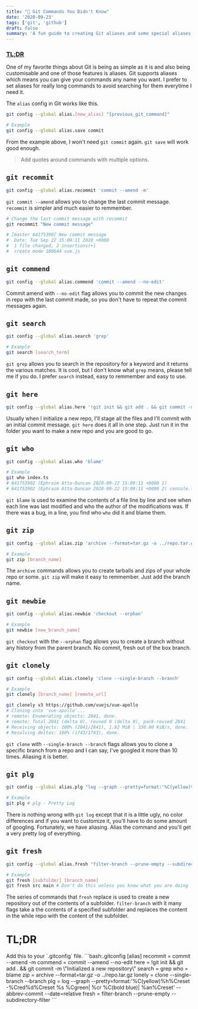 ```yaml
---
title: "🔱 Git Commands You Didn't Know"
date: '2020-09-23'
tags: ['git', 'github']
draft: false
summary: 'A fun guide to creating Git aliases and some special aliases'
---
```


### [TL;DR](#tldr)

One of my favorite things about Git is being as simple as it is and also being customisable and one of those features is aliases. Git supports aliases which means you can give your commands any name you want. I prefer to set aliases for really long commands to avoid searching for them everytime I need it.

The `alias` config in Git works like this.

```bash
git config --global alias.[new_alias] "[previous_git_command]"

# Example
git config --global alias.save commit
```

From the example above, I won't need `git commit` again. `git save` will work good enough.

> Add quotes around commands with multiple options.

## `git recommit`

```bash
git config --global alias.recommit 'commit --amend -m'
```

`git commit --amend` allows you to change the last commit message. `recommit` is simpler and much easier to remmember.

```bash
# Change the last commit message with recommit
git recommit "New commit message"

# [master 64175390] New commit message
#  Date: Tue Sep 22 15:09:11 2020 +0000
#  1 file changed, 2 insertions(+)
#  create mode 100644 vue.js
```

## `git commend`

```bash
git config --global alias.commend 'commit --amend --no-edit'
```

Commit amend with `--no-edit` flag allows you to commit the new changes in repo with the last commit made, so you don't have to repeat the commit messages again.

## `git search`

```bash
git config --global alias.search 'grep'

# Example
git search [search_term]
```

`git grep` allows you to search in the repository for a keyword and it returns the various matches. It is cool, but I don't know what `grep` means, please tell me if you do. I prefer `search` instead, easy to remmember and easy to use.

## `git here`

```bash
git config --global alias.here '!git init && git add . && git commit -m "init 🦄"'
```

Usually when I initialize a new repo, I'll stage all the files and I'll commit with an initial commit message. `git here` does it all in one step. Just run it in the folder you want to make a new repo and you are good to go.

## `git who`

```bash
git config --global alias.who 'blame'

# Example
git who index.ts
# 641753902 (Ephraim Atta-Duncan 2020-09-22 15:09:11 +0000 1)
# 641753902 (Ephraim Atta-Duncan 2020-09-22 15:09:11 +0000 2) console.log("who?")

```

`git blame` is used to examine the contents of a file line by line and see when each line was last modified and who the author of the modifications was. If there was a bug, in a line, you find who `who` did it and blame them.

## `git zip`

```bash
git config --global alias.zip 'archive --format=tar.gz -o ../repo.tar.gz'

# Example
git zip [branch_name]
```

The `archive` commands allows you to create tarballs and zips of your whole repo or some. `git zip` will make it easy to remmember. Just add the branch name.

## `git newbie`

```bash
git config --global alias.newbie 'checkout --orphan'

# Example
git newbie [new_branch_name]
```

`git checkout` with the `--orphan` flag allows you to create a branch without any history from the parent branch. No commit, fresh out of the box branch.

## `git clonely`

```bash
git config --global alias.clonely 'clone --single-branch --branch'

# Example
git clonely [branch_name] [remote_url]

git clonely v3 https://github.com/vuejs/vue-apollo
# Cloning into 'vue-apollo'...
# remote: Enumerating objects: 2841, done.
# remote: Total 2841 (delta 0), reused 0 (delta 0), pack-reused 2841
# Receiving objects: 100% (2841/2841), 1.92 MiB | 330.00 KiB/s, done.
# Resolving deltas: 100% (1743/1743), done.
```

`git clone` with `--single-branch --branch` flags allows you to clone a specific branch from a repo and I can say, I've googled it more than 10 times. Aliasing it is better.

## `git plg`

```bash
git config --global alias.plg "log --graph --pretty=format:'%C(yellow)%h%Creset -%Cred%d%Creset %s %Cgreen| %cr %C(bold blue)| %an%Creset' --abbrev-commit --date=relative"

# Example
git plg # plg - Pretty Log
```

There is nothing wrong with `git log` except that it is a little ugly, no color differences and if you want to customize it, you'll have to do some amount of googling. Fortunately, we have aliasing. Alias the command and you'll get a very pretty log of everything.

## `git fresh`

```bash
git config --global alias.fresh "filter-branch --prune-empty --subdirectory-filter"

# Example
git fresh [subfolder] [branch_name]
git fresh src main # Don't do this unless you know what you are doing
```

The series of commands that `fresh` replace is used to create a new repository out of the contents of a subfolder. `filter-branch` with it many flags take a the contents of a specified subfolder and replaces the content in the while repo with the content of the subfolder.

<h1 id="tldr">TL;DR</h1>
Add this to your `.gitconfig` file.
```bash:.gitconfig
[alias]
	recommit = commit --amend -m
	commend = commit --amend --no-edit
	here = !git init && git add . && git commit -m \"Initialized a new repository\"
	search = grep
	who = blame
	zip = archive --format=tar.gz -o ../repo.tar.gz
	lonely = clone --single-branch --branch
	plg = log --graph --pretty=format:'%C(yellow)%h%Creset -%Cred%d%Creset %s %Cgreen| %cr %C(bold blue)| %an%Creset' --abbrev-commit --date=relative
    fresh = filter-branch --prune-empty --subdirectory-filter
```
